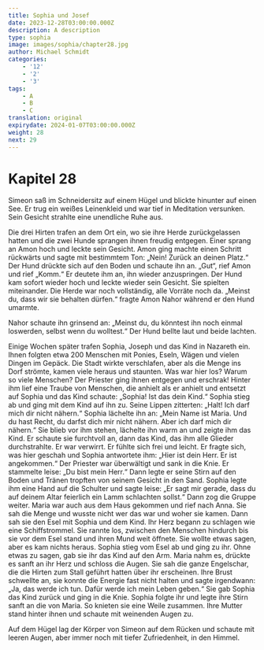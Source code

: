```yaml
---
title: Sophia und Josef
date: 2023-12-28T03:00:00.000Z
description: A description
type: sophia
image: images/sophia/chapter28.jpg
author: Michael Schmidt
categories:
    - '12'
    - '2'
    - '3'
tags:
    - A
    - B
    - C
translation: original
expirydate: 2024-01-07T03:00:00.000Z
weight: 28
next: 29
---
```


# Kapitel 28

Simeon saß im Schneidersitz auf einem Hügel und blickte hinunter auf einen See.
Er trug ein weißes Leinenkleid und war tief in Meditation versunken.
Sein Gesicht strahlte eine unendliche Ruhe aus.

Die drei Hirten trafen an dem Ort ein, wo sie ihre Herde zurückgelassen hatten und die zwei Hunde sprangen ihnen freudig entgegen.
Einer sprang an Amon hoch und leckte sein Gesicht.
Amon ging machte einen Schritt rückwärts und sagte mit bestimmtem Ton: „Nein! Zurück an deinen Platz.“
Der Hund drückte sich auf den Boden und schaute ihn an.
„Gut“, rief Amon und rief „Komm.“
Er deutete ihm an, ihn wieder anzuspringen.
Der Hund kam sofort wieder hoch und leckte wieder sein Gesicht.
Sie spielten miteinander.
Die Herde war noch vollständig, alle Vorräte noch da.
„Meinst du, dass wir sie behalten dürfen.“
fragte Amon Nahor während er den Hund umarmte.

Nahor schaute ihn grinsend an: „Meinst du, du könntest ihn noch einmal loswerden, selbst wenn du wolltest.“
Der Hund bellte laut und beide lachten.

Einige Wochen später trafen Sophia, Joseph und das Kind in Nazareth ein.
Ihnen folgten etwa 200 Menschen mit Ponies, Eseln, Wägen und vielen Dingen im Gepäck.
Die Stadt wirkte verschlafen, aber als die Menge ins Dorf strömte, kamen viele heraus und staunten.
Was war hier los?
Warum so viele Menschen?
Der Priester ging ihnen entgegen und erschrak! Hinter ihm lief eine Traube von Menschen, die anhielt als er anhielt und entsetzt auf Sophia und das Kind schaute: „Sophia! Ist das dein Kind.“
Sophia stieg ab und ging mit dem Kind auf ihn zu.
Seine Lippen zitterten: „Halt! Ich darf mich dir nicht nähern.“
Sophia lächelte ihn an: „Mein Name ist Maria.
Und du hast Recht, du darfst dich mir nicht nähern.
Aber ich darf mich dir nähern.“
Sie blieb vor ihm stehen, lächelte ihn warm an und zeigte ihm das Kind.
Er schaute sie furchtvoll an, dann das Kind, das ihm alle Glieder durchstrahlte.
Er war verwirrt.
Er fühlte sich frei und leicht.
Er fragte sich, was hier geschah und Sophia antwortete ihm: „Hier ist dein Herr.
Er ist angekommen.“
Der Priester war überwältigt und sank in die Knie.
Er stammelte leise: „Du bist mein Herr.“
Dann legte er seine Stirn auf den Boden und Tränen tropften von seinem Gesicht in den Sand.
Sophia legte ihm eine Hand auf die Schulter und sagte leise: „Er sagt mir gerade, dass du auf deinem Altar feierlich ein Lamm schlachten sollst.“
Dann zog die Gruppe weiter.
Maria war auch aus dem Haus gekommen und rief nach Anna.
Sie sah die Menge und wusste nicht wer das war und woher sie kamen.
Dann sah sie den Esel mit Sophia und dem Kind.
Ihr Herz begann zu schlagen wie eine Schiffstrommel.
Sie rannte los, zwischen den Menschen hindurch bis sie vor dem Esel stand und ihren Mund weit öffnete.
Sie wollte etwas sagen, aber es kam nichts heraus.
Sophia stieg vom Esel ab und ging zu ihr.
Ohne etwas zu sagen, gab sie ihr das Kind auf den Arm.
Maria nahm es, drückte es sanft an ihr Herz und schloss die Augen.
Sie sah die ganze Engelschar, die die Hirten zum Stall geführt hatten über ihr erscheinen.
Ihre Brust schwellte an, sie konnte die Energie fast nicht halten und sagte irgendwann: „Ja, das werde ich tun.
Dafür werde ich mein Leben geben.“
Sie gab Sophia das Kind zurück und ging in die Knie.
Sophia folgte ihr und legte ihre Stirn sanft an die von Maria.
So knieten sie eine Weile zusammen.
Ihre Mutter stand hinter ihnen und schaute mit weinenden Augen zu.

Auf dem Hügel lag der Körper von Simeon auf dem Rücken und schaute mit leeren Augen, aber immer noch mit tiefer Zufriedenheit, in den Himmel.
